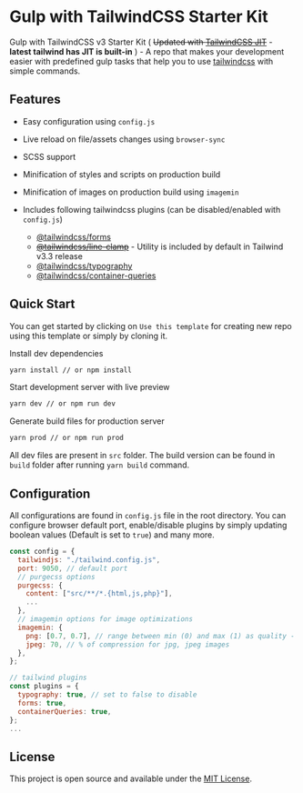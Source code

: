 # Gulp with TailwindCSS Starter Kit

Gulp with TailwindCSS v3 Starter Kit ( ~~Updated with [TailwindCSS JIT](https://github.com/tailwindlabs/tailwindcss-jit)~~ - **latest tailwind has JIT is built-in** ) - A repo that makes your development easier with predefined gulp tasks that help you to use [tailwindcss](https://github.com/tailwindcss/tailwindcss) with simple commands.

## Features

- Easy configuration using `config.js`
- Live reload on file/assets changes using `browser-sync`
- SCSS support
- Minification of styles and scripts on production build
- Minification of images on production build using `imagemin`
- Includes following tailwindcss plugins (can be disabled/enabled with `config.js`)

  - [@tailwindcss/forms](https://github.com/tailwindlabs/tailwindcss-forms)
  - ~~[@tailwindcss/line-clamp](https://github.com/tailwindlabs/tailwindcss-line-clamp)~~ - Utility is included by default in Tailwind v3.3 release
  - [@tailwindcss/typography](https://tailwindcss.com/docs/typography-plugin)
  - [@tailwindcss/container-queries](https://github.com/tailwindlabs/tailwindcss-container-queries)

## Quick Start

You can get started by clicking on `Use this template` for creating new repo using this template or simply by cloning it.

Install dev dependencies

```sh
yarn install // or npm install
```

Start development server with live preview

```sh
yarn dev // or npm run dev
```

Generate build files for production server

```sh
yarn prod // or npm run prod
```

All dev files are present in `src` folder. The build version can be found in `build` folder after running `yarn build` command.

## Configuration

All configurations are found in `config.js` file in the root directory. You can configure browser default port, enable/disable plugins by simply updating boolean values (Default is set to `true`) and many more.

```js
const config = {
  tailwindjs: "./tailwind.config.js",
  port: 9050, // default port
  // purgecss options
  purgecss: {
    content: ["src/**/*.{html,js,php}"],
    ...
  },
  // imagemin options for image optimizations
  imagemin: {
    png: [0.7, 0.7], // range between min (0) and max (1) as quality - 70% with current values for png images,
    jpeg: 70, // % of compression for jpg, jpeg images
  },
};

// tailwind plugins
const plugins = {
  typography: true, // set to false to disable
  forms: true,
  containerQueries: true,
};
...
```

## License

This project is open source and available under the [MIT License](https://github.com/lazymozek/gulp-with-tailwindcss/blob/main/LICENSE).
